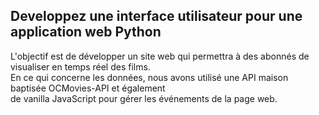 ## Developpez une interface utilisateur pour une application web Python
 
L'objectif est de développer un site web qui permettra à des abonnés de visualiser en temps réel des films.<br>
En ce qui concerne les données, nous avons utilisé une API maison baptisée OCMovies-API et
également<br> de vanilla JavaScript pour gérer les événements de la page web.

